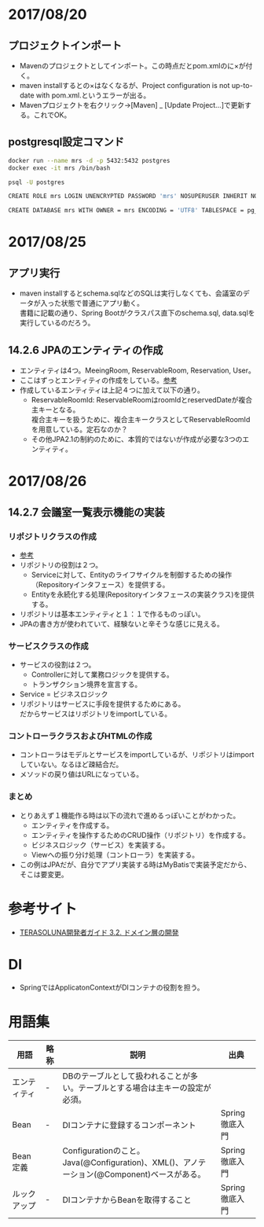 # 2017/08/20

## プロジェクトインポート

- Mavenのプロジェクトとしてインポート。この時点だとpom.xmlの<parent>に×が付く。
- maven installすると<parent>の×はなくなるが、Project configuration is not up-to-date with pom.xml.というエラーが出る。
- Mavenプロジェクトを右クリック→[Maven] _ [Update Project…]で更新する。これでOK。

## postgresql設定コマンド

```bash
docker run --name mrs -d -p 5432:5432 postgres
docker exec -it mrs /bin/bash

psql -U postgres

CREATE ROLE mrs LOGIN UNENCRYPTED PASSWORD 'mrs' NOSUPERUSER INHERIT NOCREATEDB NOCREATEROLE NOREPLICATION;

CREATE DATABASE mrs WITH OWNER = mrs ENCODING = 'UTF8' TABLESPACE = pg_default LC_COLLATE = 'C' LC_CTYPE = 'C' TEMPLATE = 'template0' CONNECTION LIMIT = -1;
```

# 2017/08/25

## アプリ実行

- maven installするとschema.sqlなどのSQLは実行しなくても、会議室のデータが入った状態で普通にアプリ動く。  
  書籍に記載の通り、Spring Bootがクラスパス直下のschema.sql, data.sqlを実行しているのだろう。

## 14.2.6 JPAのエンティティの作成

- エンティティは4つ。MeeingRoom, ReservableRoom, Reservation, User。
- ここはずっとエンティティの作成をしている。[参考](http://terasolunaorg.github.io/guideline/5.3.0.RELEASE/ja/ImplementationAtEachLayer/DomainLayer.html#entity)
- 作成しているエンティティは上記４つに加えて以下の通り。
  + ReservableRoomId: ReservableRoomはroomIdとreservedDateが複合主キーとなる。  
    複合主キーを扱うために、複合主キークラスとしてReservableRoomIdを用意している。定石なのか？
  + その他JPA2.1の制約のために、本質的ではないが作成が必要な3つのエンティティ。

# 2017/08/26

## 14.2.7 会議室一覧表示機能の実装

### リポジトリクラスの作成

- [参考](http://terasolunaorg.github.io/guideline/5.3.0.RELEASE/ja/ImplementationAtEachLayer/DomainLayer.html#repository)
- リポジトリの役割は２つ。
  + Serviceに対して、Entityのライフサイクルを制御するための操作（Repositoryインタフェース）を提供する。
  + Entityを永続化する処理(Repositoryインタフェースの実装クラス)を提供する。
- リポジトリは基本エンティティと１：１で作るものっぽい。
- JPAの書き方が使われていて、経験ないと辛そうな感じに見える。

### サービスクラスの作成

- サービスの役割は２つ。
  + Controllerに対して業務ロジックを提供する。
  + トランザクション境界を宣言する。
- Service = ビジネスロジック
- リポジトリはサービスに手段を提供するためにある。  
  だからサービスはリポジトリをimportしている。

### コントローラクラスおよびHTMLの作成

- コントローラはモデルとサービスをimportしているが、リポジトリはimportしていない。なるほど疎結合だ。
- メソッドの戻り値はURLになっている。

### まとめ

- とりあえず１機能作る時は以下の流れで進めるっぽいことがわかった。
  + エンティティを作成する。
  + エンティティを操作するためのCRUD操作（リポジトリ）を作成する。
  + ビジネスロジック（サービス）を実装する。
  + Viewへの振り分け処理（コントローラ）を実装する。
- この例はJPAだが、自分でアプリ実装する時はMyBatisで実装予定だから、そこは要変更。

# 参考サイト

- [TERASOLUNA開発者ガイド 3.2. ドメイン層の開発](http://terasolunaorg.github.io/guideline/5.3.0.RELEASE/ja/ImplementationAtEachLayer/DomainLayer.html)

# DI

- SpringではApplicatonContextがDIコンテナの役割を担う。

# 用語集

|用語|略称|説明|出典|
|---|---|---|---|
|エンティティ|-|DBのテーブルとして扱われることが多い。テーブルとする場合は主キーの設定が必須。||
|Bean|-|DIコンテナに登録するコンポーネント|Spring徹底入門|
|Bean定義||Configurationのこと。Java(@Configuration)、XML(<beans>)、アノテーション(@Component)ベースがある。|Spring徹底入門|
|ルックアップ|-|DIコンテナからBeanを取得すること|Spring徹底入門|
